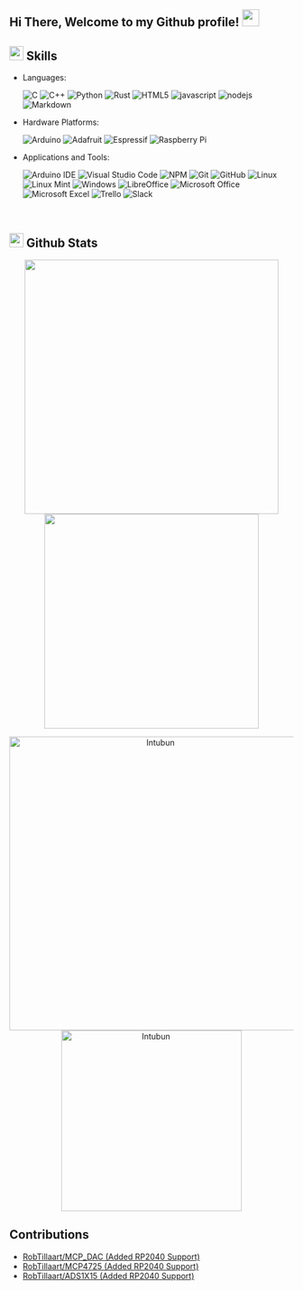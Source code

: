 
<h2> Hi There, Welcome to my Github profile! <img src="https://github.com/abdoachhoubi/abdoachhoubi/blob/main/gifs/Hi.gif" width="30"></h2>


## <img src="https://media2.giphy.com/media/QssGEmpkyEOhBCb7e1/giphy.gif?cid=ecf05e47a0n3gi1bfqntqmob8g9aid1oyj2wr3ds3mg700bl&rid=giphy.gif" width ="25"><b> Skills</b>

<p align="center">

- Languages:
    
    ![C](https://img.shields.io/badge/c-%2300599C.svg?style=for-the-badge&logo=c&logoColor=white)
    ![C++](https://img.shields.io/badge/C%2B%2B-00599C?style=for-the-badge&logo=c%2B%2B&logoColor=white)
    ![Python](https://img.shields.io/badge/Python-3776AB?style=for-the-badge&logo=python&logoColor=white)
    ![Rust](https://img.shields.io/badge/rust-%23000000.svg?style=for-the-badge&logo=rust&logoColor=white)
    ![HTML5](https://img.shields.io/badge/html5-%23E34F26.svg?style=for-the-badge&logo=html5&logoColor=white)
    ![javascript](https://img.shields.io/badge/javascript%20-%23323330.svg?&style=for-the-badge&logo=javascript&logoColor=%23F7DF1E)
    ![nodejs](https://img.shields.io/badge/node.js%20-%2343853D.svg?&style=for-the-badge&logo=node.js&logoColor=white)
    ![Markdown](https://img.shields.io/badge/markdown-%23000000.svg?style=for-the-badge&logo=markdown&logoColor=white)
       
- Hardware Platforms:
    
    ![Arduino](https://img.shields.io/badge/Arduino-00979D?style=for-the-badge&logo=Arduino&logoColor=white)
    ![Adafruit](https://img.shields.io/badge/adafruit-000000?style=for-the-badge&logo=adafruit&logoColor=white)
    ![Espressif](https://img.shields.io/badge/espressif-E7352C?style=for-the-badge&logo=espressif&logoColor=white)
    ![Raspberry Pi](https://img.shields.io/badge/Raspberry%20Pi-A22846?style=for-the-badge&logo=Raspberry%20Pi&logoColor=white)
    
- Applications and Tools:

    ![Arduino IDE](https://img.shields.io/badge/Arduino_IDE-00979D?style=for-the-badge&logo=arduino&logoColor=white)
    ![Visual Studio Code](https://img.shields.io/badge/Visual%20Studio%20Code-0078d7.svg?style=for-the-badge&logo=visual-studio-code&logoColor=white)
    ![NPM](https://img.shields.io/badge/NPM-%23000000.svg?style=for-the-badge&logo=npm&logoColor=white)
    ![Git](https://img.shields.io/badge/git-%23F05033.svg?style=for-the-badge&logo=git&logoColor=white)
    ![GitHub](https://img.shields.io/badge/github-%23121011.svg?style=for-the-badge&logo=github&logoColor=white)
    ![Linux](https://img.shields.io/badge/Linux-FCC624?style=for-the-badge&logo=linux&logoColor=black)
    ![Linux Mint](https://img.shields.io/badge/Linux_Mint-87CF3E?style=for-the-badge&logo=linux-mint&logoColor=white)
    ![Windows](https://img.shields.io/badge/Windows-0078D6?style=for-the-badge&logo=windows&logoColor=white)
    ![LibreOffice](https://img.shields.io/badge/LibreOffice-18A303?style=for-the-badge&logo=LibreOffice&logoColor=white)
    ![Microsoft Office](https://img.shields.io/badge/Microsoft_Office-D83B01?style=for-the-badge&logo=microsoft-office&logoColor=white)
    ![Microsoft Excel](https://img.shields.io/badge/Microsoft_Excel-217346?style=for-the-badge&logo=microsoft-excel&logoColor=white)
    ![Trello](https://img.shields.io/badge/Trello-0052CC?style=for-the-badge&logo=trello&logoColor=white)
    ![Slack](https://img.shields.io/badge/Slack-4A154B?style=for-the-badge&logo=slack&logoColor=white)
    
    
</p>

<br> 

## <img src="https://media.giphy.com/media/iY8CRBdQXODJSCERIr/giphy.gif" width="25"> <b>Github Stats</b>


<p align="center">
<a href="https://github.com/Intubun/">
  <img align="center" src="https://github-readme-stats.vercel.app/api?username=Intubun&include_all_commits=true&count_private=false&show_icons=true&line_height=20&title_color=7A7ADB&icon_color=2234AE&text_color=D3D3D3&bg_color=0,000000,130F40" width="450"/>
</a>
 
<a href="https://github.com/Intubun">
  <img align="center" src="https://github-readme-streak-stats.herokuapp.com/?user=Intubun&theme=blueberry" width="380"/>
</a>
</p>

<p align="center">
    <a href="https://github.com/Intubun"><img src="https://github-profile-summary-cards.vercel.app/api/cards/profile-details?username=Intubun&theme=tokyonight&hide_border=true"  width="520" alt="Intubun"/></a>
    <img src="https://github-readme-stats.vercel.app/api/top-langs?username=Intubun&show_icons=true&locale=en&layout=compact&theme=tokyonight" width="320"  alt="Intubun"/>
</p>

## <b>Contributions</b>

- <a href="https://github.com/RobTillaart/MCP_DAC">RobTillaart/MCP_DAC (Added RP2040 Support)</a>
- <a href="https://github.com/RobTillaart/MCP4725">RobTillaart/MCP4725 (Added RP2040 Support)</a>
- <a href="https://github.com/RobTillaart/ADS1X15">RobTillaart/ADS1X15 (Added RP2040 Support)</a>

